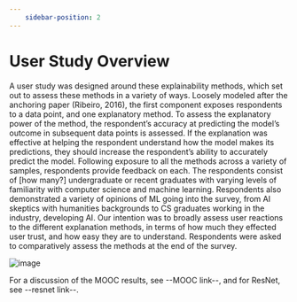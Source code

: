 ```yaml
---
    sidebar-position: 2
---
```


# User Study Overview
A user study was designed around these explainability methods, which set out to assess these methods in a variety of ways. Loosely modeled after the anchoring paper (Ribeiro, 2016), the first component exposes respondents to a data point, and one explanatory method. To assess the explanatory power of the method, the respondent’s accuracy at predicting the model’s outcome in subsequent data points is assessed. If the explanation was effective at helping the respondent understand how the model makes its predictions, they should increase the respondent’s ability to accurately predict the model. Following exposure to all the methods across a variety of samples, respondents provide feedback on each.
	The respondents consist of [how many?] undergraduate or recent graduates with varying levels of familiarity with computer science and machine learning. Respondents also demonstrated a variety of opinions of ML going into the survey, from AI skeptics with humanities backgrounds to CS graduates working in the industry, developing AI. Our intention was to broadly assess user reactions to the different explanation methods, in terms of how much they effected user trust, and how easy they are to understand. Respondents were asked to comparatively assess the methods at the end of the survey.

![image](https://github.com/cosmcbun/Explainable-Ai-Comps-2024/assets/20567330/d9c87adb-319f-47db-b43d-72fd47ae2885)

For a discussion of the MOOC results, see --MOOC link--, and for ResNet, see --resnet link--.
